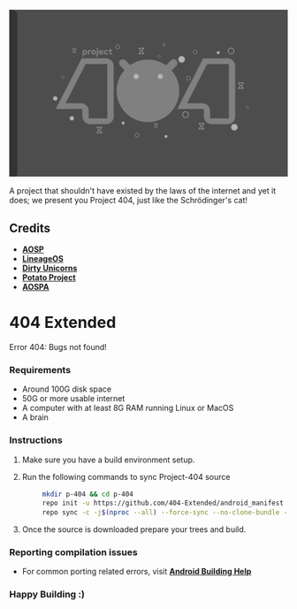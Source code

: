 <p align="center">
  <img src="https://raw.githubusercontent.com/markakash/404_stuff/master/project404-darkbanner.jpg" />
</p>

A project that shouldn't have existed by the laws of the internet and yet it does; we present you Project 404, just like the Schrödinger's cat!

 Credits
 -------
  * [**AOSP**](https://android.googlesource.com)
  * [**LineageOS**](https://github.com/LineageOS)
  * [**Dirty Unicorns**](https://github.com/DirtyUnicorns)
  * [**Potato Project**](https://github.com/PotatoProject)
  * [**AOSPA**](https://github.com/AOSPA)  

 # 404 Extended
Error 404: Bugs not found!

 ### Requirements
 - Around 100G disk space
 - 50G or more usable internet
 - A computer with at least 8G RAM running Linux or MacOS
 - A brain

 ### Instructions
 1. Make sure you have a build environment setup.
 2. Run the following commands to sync Project-404 source

 	```bash
         mkdir p-404 && cd p-404
         repo init -u https://github.com/404-Extended/android_manifest -b rippa
         repo sync -c -j$(nproc --all) --force-sync --no-clone-bundle --no-tags
 	```

 3. Once the source is downloaded prepare your trees and build.

 ### Reporting compilation issues
 - For common porting related errors, visit [**Android Building Help**](https://t.me/AndroidBuildingHelp)

 ### Happy Building :)
